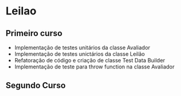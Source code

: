 # Leilao

## Primeiro curso
* Implementação de testes unitários da classe Avaliador
* Implementação de testes unictários da classe Leilão
* Refatoração de código e criação de classe Test Data Builder
* Implementação de teste para throw function na classe Avaliador

## Segundo Curso

